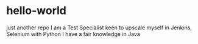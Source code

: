 # hello-world
just another repo
I am a Test Specialist keen to upscale myself in Jenkins, Selenium with Python
I have a fair knowledge in Java


